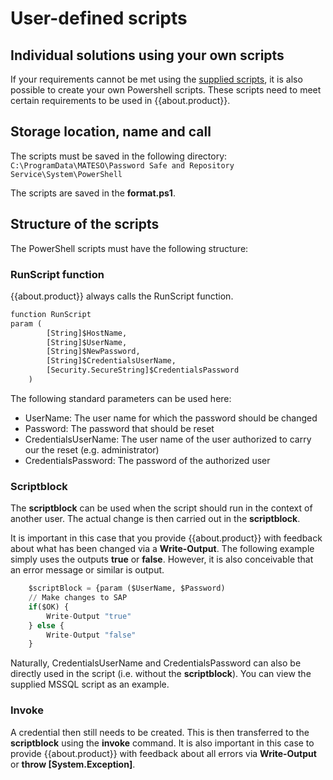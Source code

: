 # User-defined scripts

## Individual solutions using your own scripts

If your requirements cannot be met using the [supplied scripts]({{url.placeholder}}), it is also possible to create your own Powershell scripts. These scripts need to meet certain requirements to be used in {{about.product}}.

## Storage location, name and call

The scripts must be saved in the following directory:
``` C:\ProgramData\MATESO\Password Safe and Repository Service\System\PowerShell ```

The scripts are saved in the **format.ps1**.

## Structure of the scripts

The PowerShell scripts must have the following structure:

### RunScript function

{{about.product}} always calls the RunScript function.

``` py
function RunScript
param (
        [String]$HostName,
        [String]$UserName,
        [String]$NewPassword,
        [String]$CredentialsUserName,
        [Security.SecureString]$CredentialsPassword
    )
```

The following standard parameters can be used here:

- UserName: The user name for which the password should be changed
- Password: The password that should be reset
- CredentialsUserName: The user name of the user authorized to carry our the reset (e.g. administrator)
- CredentialsPassword: The password of the authorized user

### Scriptblock

The **scriptblock** can be used when the script should run in the context of another user. The actual change is then carried out in the **scriptblock**.

It is important in this case that you provide {{about.product}} with feedback about what has been changed via a **Write-Output**. The following example simply uses the outputs **true** or **false**. However, it is also conceivable that an error message or similar is output.

``` py
    $scriptBlock = {param ($UserName, $Password)
    // Make changes to SAP
    if($OK) {
        Write-Output "true"
    } else {
        Write-Output "false"
    }
```

Naturally, CredentialsUserName and CredentialsPassword can also be directly used in the script (i.e. without the **scriptblock**). You can view the supplied MSSQL script as an example.

### Invoke

A credential then still needs to be created. This is then transferred to the **scriptblock** using the **invoke** command. It is also important in this case to provide {{about.product}} with feedback about all errors via **Write-Output** or **throw [System.Exception]**.
